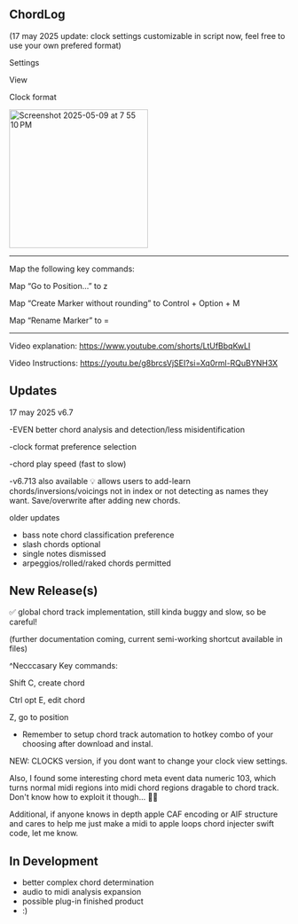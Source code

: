 ChordLog
--------------------------------

(17 may 2025 update: clock settings customizable in script now, feel free to use your own prefered format)

Settings

View

Clock format 

<img width="250" alt="Screenshot 2025-05-09 at 7 55 10 PM" src="https://github.com/user-attachments/assets/c5c7fe5a-ed62-46e2-b01f-64874ca97866" />


---------------------

Map the following key commands:

Map “Go to Position…” to z

Map “Create Marker without rounding” to Control + Option + M

Map “Rename Marker” to =

-----------------------------

Video explanation: 
https://www.youtube.com/shorts/LtUfBbqKwLI

Video Instructions:
https://youtu.be/g8brcsVjSEI?si=Xq0rml-RQuBYNH3X


Updates
---------
17 may 2025 v6.7

-EVEN better chord analysis and detection/less misidentification

-clock format preference selection

-chord play speed (fast to slow)

-v6.713 also available 💡 allows users to add-learn chords/inversions/voicings not in index or not detecting as names they want. Save/overwrite after adding new chords.

  older updates
- bass note chord classification preference
- slash chords optional
- single notes dismissed
- arpeggios/rolled/raked chords permitted


New Release(s)
----------
✅ global chord track implementation, still kinda buggy and slow, so be careful!
  
(further documentation coming, current semi-working shortcut available in files)

^Necccasary Key commands:

Shift C, create chord

Ctrl opt E, edit chord

Z, go to position 

- Remember to setup chord track automation to hotkey combo of your choosing after download and instal.

NEW: CLOCKS version, if you dont want to change your clock view settings. 

Also, I found some interesting chord meta event data numeric 103, which turns normal midi regions into midi chord regions dragable to chord track.
Don't know how to exploit it though... 🤷‍♂️

Additional, if anyone knows in depth apple CAF encoding or AIF structure and cares to help me just make a midi to apple loops chord injecter swift code, let me know. 

In Development
--------------
- better complex chord determination
- audio to midi analysis expansion
- possible plug-in finished product
- :)

